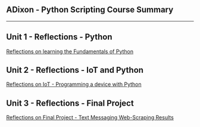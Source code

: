 ## ADixon - Python Scripting Course Summary 

*********************************************************************************** 

## Unit 1 - Reflections - Python
  [Reflections on learning the Fundamentals of Python](https://angie-gh.github.io/unit1/)

## Unit 2 - Reflections - IoT and Python
  [Reflections on IoT - Programming a device with Python](./iot.md)

## Unit 3 - Reflections - Final Project
  [Reflections on Final Project - Text Messaging Web-Scraping Results](./finalproject.md)



